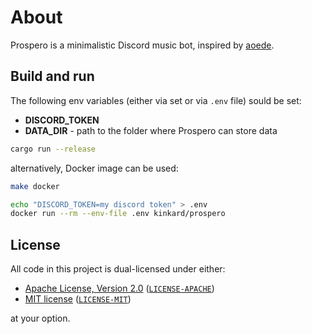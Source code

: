 # About

Prospero is a minimalistic Discord music bot, inspired by [aoede](https://github.com/codetheweb/aoede).

## Build and run

The following env variables (either via set or via `.env` file) sould be set:

- **DISCORD_TOKEN**
- **DATA_DIR** - path to the folder where Prospero can store data

```sh
cargo run --release
```

alternatively, Docker image can be used:

```sh
make docker

echo "DISCORD_TOKEN=my discord token" > .env
docker run --rm --env-file .env kinkard/prospero
```

## License

All code in this project is dual-licensed under either:

- [Apache License, Version 2.0](https://www.apache.org/licenses/LICENSE-2.0) ([`LICENSE-APACHE`](LICENSE-APACHE))
- [MIT license](https://opensource.org/licenses/MIT) ([`LICENSE-MIT`](LICENSE-MIT))

at your option.
